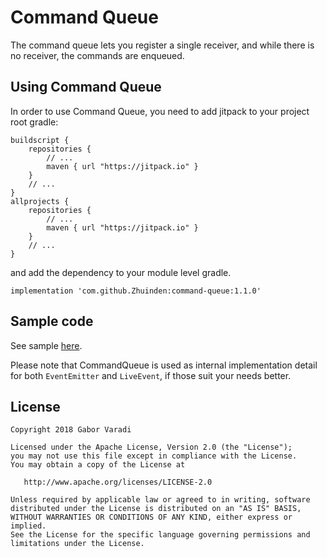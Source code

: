 # Command Queue

The command queue lets you register a single receiver, and while there is no receiver, the commands are enqueued.

## Using Command Queue

In order to use Command Queue, you need to add jitpack to your project root gradle:

    buildscript {
        repositories {
            // ...
            maven { url "https://jitpack.io" }
        }
        // ...
    }
    allprojects {
        repositories {
            // ...
            maven { url "https://jitpack.io" }
        }
        // ...
    }


and add the dependency to your module level gradle.

    implementation 'com.github.Zhuinden:command-queue:1.1.0'

## Sample code

See sample [here](https://github.com/Zhuinden/command-queue/tree/302edf809545e912c38db0865164f418d24f38d0/command-queue-sample).

Please note that CommandQueue is used as internal implementation detail for both `EventEmitter` and `LiveEvent`, if those suit your needs better.

## License

    Copyright 2018 Gabor Varadi

    Licensed under the Apache License, Version 2.0 (the "License");
    you may not use this file except in compliance with the License.
    You may obtain a copy of the License at

       http://www.apache.org/licenses/LICENSE-2.0

    Unless required by applicable law or agreed to in writing, software
    distributed under the License is distributed on an "AS IS" BASIS,
    WITHOUT WARRANTIES OR CONDITIONS OF ANY KIND, either express or implied.
    See the License for the specific language governing permissions and
    limitations under the License.
